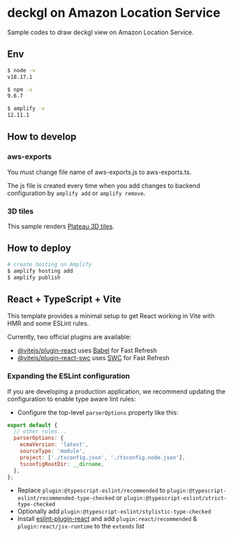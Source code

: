 # deckgl on Amazon Location Service

Sample codes to draw deckgl view on Amazon Location Service.

## Env

```bash
$ node -v
v18.17.1

$ npm -v
9.6.7

$ amplify -v
12.11.1
```

## How to develop

### aws-exports

You must change file name of aws-exports.js to aws-exports.ts.

The js file is created every time when you add changes to backend configuration by `amplify add` or `amplify remove`.

### 3D tiles

This sample renders [Plateau 3D tiles](https://github.com/Project-PLATEAU/plateau-streaming-tutorial/blob/main/3d-tiles/plateau-3dtiles-streaming.md).

## How to deploy

```bash
# create hosting on Amplify
$ amplify hosting add
$ amplify publish
```

## React + TypeScript + Vite

This template provides a minimal setup to get React working in Vite with HMR and some ESLint rules.

Currently, two official plugins are available:

- [@vitejs/plugin-react](https://github.com/vitejs/vite-plugin-react/blob/main/packages/plugin-react/README.md) uses [Babel](https://babeljs.io/) for Fast Refresh
- [@vitejs/plugin-react-swc](https://github.com/vitejs/vite-plugin-react-swc) uses [SWC](https://swc.rs/) for Fast Refresh

### Expanding the ESLint configuration

If you are developing a production application, we recommend updating the configuration to enable type aware lint rules:

- Configure the top-level `parserOptions` property like this:

```js
export default {
  // other rules...
  parserOptions: {
    ecmaVersion: 'latest',
    sourceType: 'module',
    project: ['./tsconfig.json', './tsconfig.node.json'],
    tsconfigRootDir: __dirname,
  },
};
```

- Replace `plugin:@typescript-eslint/recommended` to `plugin:@typescript-eslint/recommended-type-checked` or `plugin:@typescript-eslint/strict-type-checked`
- Optionally add `plugin:@typescript-eslint/stylistic-type-checked`
- Install [eslint-plugin-react](https://github.com/jsx-eslint/eslint-plugin-react) and add `plugin:react/recommended` & `plugin:react/jsx-runtime` to the `extends` list
